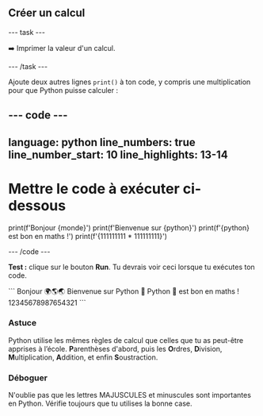 <h2 class="c-project-heading--task">Créer un calcul</h2>

\--- task ---

➡️ Imprimer la valeur d'un calcul.

\--- /task ---

Ajoute deux autres lignes `print()` à ton code, y compris une multiplication pour que Python puisse calculer :

## --- code ---

language: python
line_numbers: true
line_number_start: 10
line_highlights: 13-14
-----------------------------------------------------------

# Mettre le code à exécuter ci-dessous

print(f'Bonjour {monde}')
print(f'Bienvenue sur {python}')
print(f'{python} est bon en maths !')
print(f'{111111111 \* 111111111}')

\--- /code ---

**Test :** clique sur le bouton **Run**.
Tu devrais voir ceci lorsque tu exécutes ton code.

<div class="c-project-output">
```
Bonjour 🌍🌎🌏
Bienvenue sur Python 🐍
Python 🐍 est bon en maths !
12345678987654321
```
</div>

<div class="c-project-callout c-project-callout--tip">

### Astuce

Python utilise les mêmes règles de calcul que celles que tu as peut-être apprises à l’école. **P**arenthèses d'abord, puis les **O**rdres, **D**ivision, **M**ultiplication, **A**ddition, et enfin **S**oustraction.

</div>

<div class="c-project-callout c-project-callout--debug">

### Déboguer

N'oublie pas que les lettres MAJUSCULES et minuscules sont importantes en Python. Vérifie toujours que tu utilises la bonne case.

</div>
